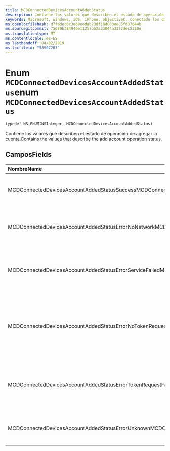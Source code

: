 ```yaml
---
title: MCDConnectedDevicesAccountAddedStatus
description: Contiene los valores que describen el estado de operación de agregar la cuenta.
keywords: Microsoft, windows, iOS, iPhone, objectiveC, conectado los dispositivos, proyecto Roma
ms.openlocfilehash: d7fadec0c3e69eedab23df18d803ee85fd37644b
ms.sourcegitcommit: 75680b384946e11257bb2a33044a3172dec5220e
ms.translationtype: MT
ms.contentlocale: es-ES
ms.lasthandoff: 04/02/2019
ms.locfileid: "58907207"
---
```

# <a name="enum-mcdconnecteddevicesaccountaddedstatus"></a><span data-ttu-id="0ca27-104">Enum `MCDConnectedDevicesAccountAddedStatus`</span><span class="sxs-lookup"><span data-stu-id="0ca27-104">enum `MCDConnectedDevicesAccountAddedStatus`</span></span>

```
typedef NS_ENUM(NSInteger, MCDConnectedDevicesAccountAddedStatus)
```  
<span data-ttu-id="0ca27-105">Contiene los valores que describen el estado de operación de agregar la cuenta.</span><span class="sxs-lookup"><span data-stu-id="0ca27-105">Contains the values that describe the add account operation status.</span></span>

## <a name="fields"></a><span data-ttu-id="0ca27-106">Campos</span><span class="sxs-lookup"><span data-stu-id="0ca27-106">Fields</span></span>

| <span data-ttu-id="0ca27-107">Nombre</span><span class="sxs-lookup"><span data-stu-id="0ca27-107">Name</span></span>                              |   <span data-ttu-id="0ca27-108">Valor</span><span class="sxs-lookup"><span data-stu-id="0ca27-108">Value</span></span>     | <span data-ttu-id="0ca27-109">Descripción</span><span class="sxs-lookup"><span data-stu-id="0ca27-109">Description</span></span> |
|:----------------------------------|:------|:-------------------------------|
| <span data-ttu-id="0ca27-110">MCDConnectedDevicesAccountAddedStatusSuccess</span><span class="sxs-lookup"><span data-stu-id="0ca27-110">MCDConnectedDevicesAccountAddedStatusSuccess</span></span> | <span data-ttu-id="0ca27-111">0</span><span class="sxs-lookup"><span data-stu-id="0ca27-111">0</span></span> | <span data-ttu-id="0ca27-112">La cuenta se agregó correctamente a la plataforma.</span><span class="sxs-lookup"><span data-stu-id="0ca27-112">The account was successfully added to the platform.</span></span> |
| <span data-ttu-id="0ca27-113">MCDConnectedDevicesAccountAddedStatusErrorNoNetwork</span><span class="sxs-lookup"><span data-stu-id="0ca27-113">MCDConnectedDevicesAccountAddedStatusErrorNoNetwork</span></span> | <span data-ttu-id="0ca27-114">1</span><span class="sxs-lookup"><span data-stu-id="0ca27-114">1</span></span> | <span data-ttu-id="0ca27-115">Error en la operación de cuenta desde que Roma no detectó ningún acceso a la red.</span><span class="sxs-lookup"><span data-stu-id="0ca27-115">The account operation failed since Rome detected no network access.</span></span> |
| <span data-ttu-id="0ca27-116">MCDConnectedDevicesAccountAddedStatusErrorServiceFailed</span><span class="sxs-lookup"><span data-stu-id="0ca27-116">MCDConnectedDevicesAccountAddedStatusErrorServiceFailed</span></span> | <span data-ttu-id="0ca27-117">2</span><span class="sxs-lookup"><span data-stu-id="0ca27-117">2</span></span> | <span data-ttu-id="0ca27-118">Error en la operación de cuenta como Roma no pudo ponerse en contacto con los servicios web.</span><span class="sxs-lookup"><span data-stu-id="0ca27-118">The account operation failed since Rome was unable to contact web services.</span></span> |
| <span data-ttu-id="0ca27-119">MCDConnectedDevicesAccountAddedStatusErrorNoTokenRequestSubscriber</span><span class="sxs-lookup"><span data-stu-id="0ca27-119">MCDConnectedDevicesAccountAddedStatusErrorNoTokenRequestSubscriber</span></span> | <span data-ttu-id="0ca27-120">3</span><span class="sxs-lookup"><span data-stu-id="0ca27-120">3</span></span> | <span data-ttu-id="0ca27-121">Error en la operación de cuenta dado que la aplicación no suscribirse al evento AccessTokenRequested.</span><span class="sxs-lookup"><span data-stu-id="0ca27-121">The account operation failed since the app didn't subscribe to the AccessTokenRequested event.</span></span> |
| <span data-ttu-id="0ca27-122">MCDConnectedDevicesAccountAddedStatusErrorTokenRequestFailed</span><span class="sxs-lookup"><span data-stu-id="0ca27-122">MCDConnectedDevicesAccountAddedStatusErrorTokenRequestFailed</span></span> | <span data-ttu-id="0ca27-123">4</span><span class="sxs-lookup"><span data-stu-id="0ca27-123">4</span></span> | <span data-ttu-id="0ca27-124">Error en la operación de cuenta dado que la aplicación no pudo devolver un token cuando se solicita.</span><span class="sxs-lookup"><span data-stu-id="0ca27-124">The account operation failed since the app failed to return a token when requested.</span></span> |
| <span data-ttu-id="0ca27-125">MCDConnectedDevicesAccountAddedStatusErrorUnknown</span><span class="sxs-lookup"><span data-stu-id="0ca27-125">MCDConnectedDevicesAccountAddedStatusErrorUnknown</span></span> | <span data-ttu-id="0ca27-126">5</span><span class="sxs-lookup"><span data-stu-id="0ca27-126">5</span></span> | <span data-ttu-id="0ca27-127">Error en la operación de cuenta por razones desconocidas.</span><span class="sxs-lookup"><span data-stu-id="0ca27-127">The account operation failed for unknown reasons.</span></span> |
